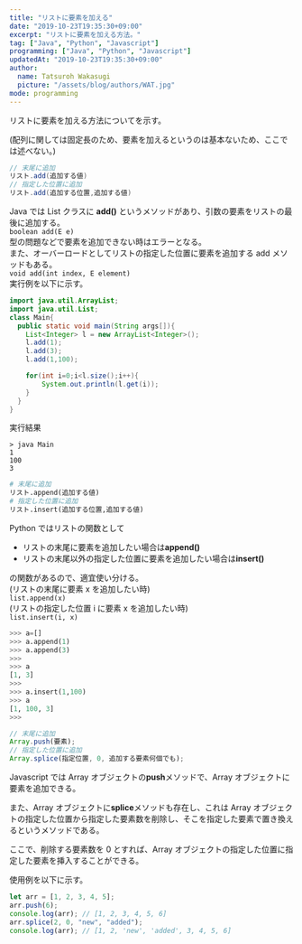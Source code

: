 ```yaml
---
title: "リストに要素を加える"
date: "2019-10-23T19:35:30+09:00"
excerpt: "リストに要素を加える方法。"
tag: ["Java", "Python", "Javascript"]
programming: ["Java", "Python", "Javascript"]
updatedAt: "2019-10-23T19:35:30+09:00"
author:
  name: Tatsuroh Wakasugi
  picture: "/assets/blog/authors/WAT.jpg"
mode: programming
---
```


リストに要素を加える方法についてを示す。

(配列に関しては固定長のため、要素を加えるというのは基本ないため、ここでは述べない。)

<div class="note_content_by_programming_language" id="note_content_Java">

```java
// 末尾に追加
リスト.add(追加する値)
// 指定した位置に追加
リスト.add(追加する位置,追加する値)
```

Java では List クラスに **add()** というメソッドがあり、引数の要素をリストの最後に追加する。  
`boolean add(E e)`  
型の問題などで要素を追加できない時はエラーとなる。  
また、オーバーロードとしてリストの指定した位置に要素を追加する add メソッドもある。  
`void add(int index, E element)`  
実行例を以下に示す。

```java
import java.util.ArrayList;
import java.util.List;
class Main{
  public static void main(String args[]){
    List<Integer> l = new ArrayList<Integer>();
    l.add(1);
    l.add(3);
    l.add(1,100);

    for(int i=0;i<l.size();i++){
        System.out.println(l.get(i));
    }
  }
}
```

実行結果

```
> java Main
1
100
3
```

</div>
<div class="note_content_by_programming_language" id="note_content_Python">

```python
# 末尾に追加
リスト.append(追加する値)
# 指定した位置に追加
リスト.insert(追加する位置,追加する値)
```

Python ではリストの関数として

- リストの末尾に要素を追加したい場合は**append()**
- リストの末尾以外の指定した位置に要素を追加したい場合は**insert()**

の関数があるので、適宜使い分ける。  
(リストの末尾に要素 x を追加したい時)  
`list.append(x)`  
(リストの指定した位置 i に要素 x を追加したい時)  
`list.insert(i, x)`

```python
>>> a=[]
>>> a.append(1)
>>> a.append(3)
>>>
>>> a
[1, 3]
>>>
>>> a.insert(1,100)
>>> a
[1, 100, 3]
>>>
```

</div>
<div class="note_content_by_programming_language" id="note_content_Javascript">

```javascript
// 末尾に追加
Array.push(要素);
// 指定した位置に追加
Array.splice(指定位置, 0, 追加する要素何個でも);
```

Javascript では Array オブジェクトの**push**メソッドで、Array オブジェクトに要素を追加できる。

また、Array オブジェクトに**splice**メソッドも存在し、これは Array オブジェクトの指定した位置から指定した要素数を削除し、そこを指定した要素で置き換えるというメソッドである。

ここで、削除する要素数を 0 とすれば、Array オブジェクトの指定した位置に指定した要素を挿入することができる。

使用例を以下に示す。

```javascript
let arr = [1, 2, 3, 4, 5];
arr.push(6);
console.log(arr); // [1, 2, 3, 4, 5, 6]
arr.splice(2, 0, "new", "added");
console.log(arr); // [1, 2, 'new', 'added', 3, 4, 5, 6]
```

</div>
